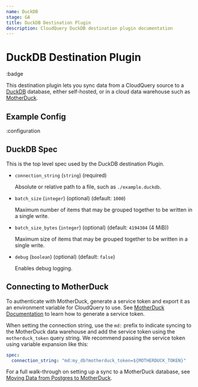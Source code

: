 ```yaml
---
name: DuckDB
stage: GA
title: DuckDB Destination Plugin
description: CloudQuery DuckDB destination plugin documentation
---
```


# DuckDB Destination Plugin

:badge

This destination plugin lets you sync data from a CloudQuery source to a [DuckDB](https://duckdb.org/) database, either self-hosted, or in a cloud data warehouse such as [MotherDuck](https://motherduck.com/).

## Example Config

:configuration

## DuckDB Spec

This is the top level spec used by the DuckDB destination Plugin.

- `connection_string` (`string`) (required)

  Absolute or relative path to a file, such as `./example.duckdb`.

- `batch_size` (`integer`) (optional) (default: `1000`)

  Maximum number of items that may be grouped together to be written in a single write.

- `batch_size_bytes` (`integer`) (optional) (default: `4194304` (4 MiB))

  Maximum size of items that may be grouped together to be written in a single write.

- `debug` (`boolean`) (optional) (default: `false`)

  Enables debug logging.

## Connecting to MotherDuck

To authenticate with MotherDuck, generate a service token and export it as an environment variable for CloudQuery to use. See [MotherDuck Documentation](https://motherduck.com/docs/key-tasks/service-accounts-guide/#managing-service-accounts-and-tokens) to learn how to generate a service token.

When setting the connection string, use the `md:` prefix to indicate syncing to the MotherDuck data warehouse and add the service token using the `motherduck_token` query string. We recommend passing the service token using variable expansion like this:

```yaml
spec:
  connection_string: "md:my_db?motherduck_token=${MOTHERDUCK_TOKEN}"
```

For a full walk-through on setting up a sync to a MotherDuck database, see [Moving Data from Postgres to MotherDuck](https://www.cloudquery.io/blog/moving-data-from-postgres-to-motherduck).
